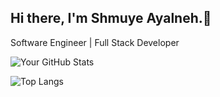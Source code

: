 ## Hi there, I'm Shmuye Ayalneh.👋
   Software Engineer | Full Stack Developer

![Your GitHub Stats](https://github-readme-stats.vercel.app/api?username=shmuye&show_icons=true&theme=radical)

![Top Langs](https://github-readme-stats.vercel.app/api/top-langs/?username=shmuye&layout=compact&langs_count=8&theme=dracula)
